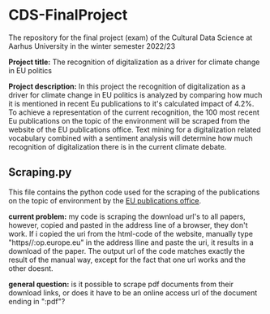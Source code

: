 # CDS-FinalProject
The repository for the final project (exam) of the Cultural Data Science at Aarhus University in the winter semester 2022/23

**Project title:** The recognition of digitalization as a driver for climate change in EU politics

**Project description:** In this project the recognition of digitalization as a driver for climate change in EU politics is analyzed by comparing how much it is mentioned in recent Eu publications to it's calculated impact of 4.2%. To achieve a representation of the current recognition, the 100 most recent Eu publications on the topic of the environment will be scraped from the website of the EU publications office. Text mining for a digitalization related vocabulary combined with a sentiment analysis will determine how much recognition of digitalization there is in the current climate debate.

## Scraping.py
This file contains the python code used for the scraping of the publications on the topic of environment by the [EU publications office](https://op.europa.eu/en/home).

**current problem:** my code is scraping the download url's to all papers, however, copied and pasted in the address line of a browser, they don't work. If i copied the uri from the html-code of the website, manually type "https//:op.europe.eu" in the address lline and paste the uri, it results in a download of the paper. The output url of the code matches exactly the result of the manual way, except for the fact that one url works and the other doesnt.

**general question:** is it possible to scrape pdf documents from their download links, or does it have to be an online access url of the document ending in ":pdf"?
